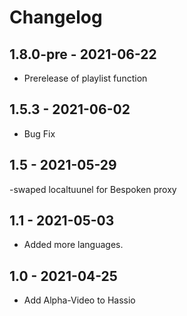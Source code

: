 # Changelog

## 1.8.0-pre - 2021-06-22
- Prerelease of playlist function

## 1.5.3 - 2021-06-02
- Bug Fix

## 1.5 - 2021-05-29
-swaped localtuunel for Bespoken proxy

## 1.1 - 2021-05-03
- Added more languages.

## 1.0 - 2021-04-25
- Add Alpha-Video to Hassio
